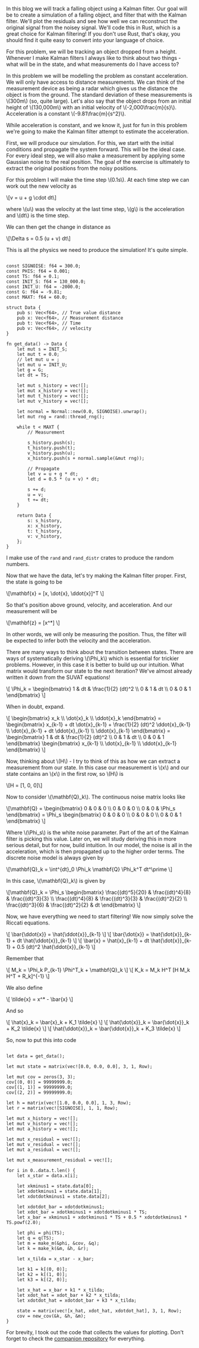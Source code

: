 In this blog we will track a falling object using a Kalman filter. Our goal will
be to create a simulation of a falling object, and filter that with the Kalman
filter. We'll plot the residuals and see how well we can reconstruct the original
signal from the noisey signal. We'll code this in Rust, which is a great choice
for Kalman filtering! If you don't use Rust, that's okay, you should find it quite
easy to convert into your language of choice.

For this problem, we will be tracking an object dropped from a height. Whenever 
I make Kalman filters I always like to think about two things - what will be in 
the state, and what measurements do I have access to?

In this problem we will be modelling the problem as constant acceleration. 
We will only have access to distance measurements. We can think of the 
measurement device as being a radar which gives us the distance the object is 
from the ground. The standard deviation of these measurements is \\(300m\\) 
(so, quite large). Let's also say that the object drops from an initial height 
of \\(130,000m\\) with an initial velocity of \\(-2,000\frac{m}{s}\\). Acceleration 
is a constant \\(-9.81\frac{m}{s^2}\\).

While acceleration is constant, and we know it, just for fun in this problem 
we're going to make the Kalman filter attempt to estimate the acceleration.

First, we will produce our simulation. For this, we start with the initial 
conditions and propagate the system forward. This will be the ideal case. 
For every ideal step, we will also make a measurement by applying some Gaussian 
noise to the real position. The goal of the exercise is ultimately to extract 
the original positions from the noisy positions.

For this problem I will make the time step \\(0.1s\\). At each time step we can 
work out the new velocity as

\\[v = u + g \cdot dt\\]

where \\(u\\) was the velocity at the last time step, \\(g\\) is the acceleration 
and \\(dt\\) is the time step.

We can then get the change in distance as

\\[\Delta s = 0.5 (u + v) dt\\]

This is all the physics we need to produce the simulation! It's
quite simple.

<pre><code>
const SIGNOISE: f64 = 300.0;
const PHIS: f64 = 0.001;
const TS: f64 = 0.1;
const INIT_S: f64 = 130_000.0;
const INIT_U: f64 = -2000.0;
const G: f64 = -9.81;
const MAXT: f64 = 60.0;

struct Data {
    pub s: Vec&lt;f64>, // True value distance
    pub x: Vec&lt;f64>, // Measurement distance
    pub t: Vec&lt;f64>, // Time
    pub v: Vec&lt;f64>, // velocity
}

fn get_data() -> Data {
    let mut s = INIT_S;
    let mut t = 0.0;
    // let mut u = ;
    let mut u = INIT_U;
    let g = G;
    let dt = TS;

    let mut s_history = vec![];
    let mut x_history = vec![];
    let mut t_history = vec![];
    let mut v_history = vec![];

    let normal = Normal::new(0.0, SIGNOISE).unwrap();
    let mut rng = rand::thread_rng();

    while t < MAXT {
        // Measurement

        s_history.push(s);
        t_history.push(t);
        v_history.push(u);
        x_history.push(s + normal.sample(&mut rng));

        // Propagate
        let v = u + g * dt;
        let d = 0.5 * (u + v) * dt;

        s += d;
        u = v;
        t += dt;
    }

    return Data {
        s: s_history,
        x: x_history,
        t: t_history,
        v: v_history,
    };
}
</code></pre>

I make use of the <code>rand</code> and <code>rand_distr</code>
crates to produce the random numbers.

Now that we have the data, let's try making the Kalman filter
proper. First, the state is going to be

\\[\mathbf{x} = [x, \dot{x}, \ddot{x}]^T \\]

So that's position above ground, velocity, and acceleration.
And our measurement will be

\\[\mathbf{z} = [x^*] \\]

In other words, we will only be measuring the position. Thus, the filter will be 
expected to infer both the velocity and the acceleration.

There are many ways to think about the transition between states. There are
ways of systematically deriving \\(\Phi_k\\) which is essential for trickier 
problems. However, in this case it is better to build up our intuition. 
What matrix would transform our state to the next iteration? We've almost 
already written it down from the SUVAT equations!

\\[ \Phi_k =
\begin{bmatrix}
1 & dt & \frac{1}{2} (dt)^2 \\\\
0 & 1 & dt \\\\
0 & 0 & 1
\end{bmatrix}
\\]

When in doubt, expand.

\\[
\begin{bmatrix}
x_k \\\\
\dot{x}\_k \\\\
\ddot{x}\_k
\end{bmatrix} =
\begin{bmatrix}
x_{k-1} + dt \dot{x}\_{k-1} + \frac{1}{2} (dt)^2 \ddot{x}\_{k-1} \\\\
\dot{x}\_{k-1} + dt \ddot{x}\_{k-1} \\\\
\ddot{x}\_{k-1}
\end{bmatrix} =
\begin{bmatrix}
1 & dt & \frac{1}{2} (dt)^2 \\\\
0 & 1 & dt \\\\
0 & 0 & 1
\end{bmatrix}
\begin{bmatrix}
x\_{k-1} \\\\
\dot{x}\_{k-1} \\\\
\ddot{x}\_{k-1}
\end{bmatrix}
\\]

Now, thinking about \\(H\\) - I try to think of this as how we can extract a 
measurement from our state. In this case our measurement is \\(x\\) and our state 
contains an \\(x\\) in the first row, so \\(H\\) is

\\[H = [1, 0, 0]\\]

Now to consider \\(\mathbf{Q}_k\\). The continuous noise matrix
looks like

\\[\mathbf{Q} =
\begin{bmatrix}
0 & 0 & 0 \\\\
0 & 0 & 0 \\\\
0 & 0 & \Phi_s
\end{bmatrix} =
\Phi_s
\begin{bmatrix}
0 & 0 & 0 \\\\
0 & 0 & 0 \\\\
0 & 0 & 1
\end{bmatrix}
\\]

Where \\(\Phi_s\\) is the white noise parameter. Part of the art of the Kalman 
filter is picking this value. Later on, we will study deriving this in more 
serious detail, but for now, build intuition. In our model, the noise is all in
the acceleration, which is then propagated up to the higher order terms. The 
discrete noise model is always given by

\\[\mathbf{Q}_k = \int^{dt}_0 \Phi_k \mathbf{Q} \Phi_k^T dt^\prime \\]

In this case, \\(\mathbf{Q}_k\\) is given by

\\[\mathbf{Q}_k =
\Phi_s
\begin{bmatrix}
\frac{(dt)^5}{20} & \frac{(dt)^4}{8} & \frac{(dt)^3}{3} \\\\
\frac{(dt)^4}{8} & \frac{(dt)^3}{3} & \frac{(dt)^2}{2} \\\\
\frac{(dt)^3}{6} & \frac{(dt)^2}{2} & dt
\end{bmatrix}
\\]

Now, we have everything we need to start filtering! We now simply solve the 
Riccati equations.

\\[ \bar{\ddot{x}} = \hat{\ddot{x}}\_{k-1} \\]
\\[ \bar{\dot{x}} = \hat{\dot{x}}\_{k-1} + dt \hat{\ddot{x}}\_{k-1} \\]
\\[ \bar{x} = \hat{x}\_{k-1} + dt \hat{\dot{x}}\_{k-1} + 0.5 (dt)^2 \hat{\ddot{x}}\_{k-1} \\]

Remember that

\\[ M_k = \Phi_k P_{k-1} \Phi^T_k + \mathbf{Q}_k \\]
\\[ K_k = M_k H^T [H M_k H^T + R_k]^{-1} \\]

We also define

\\[ \tilde{x} = x^* - \bar{x} \\]

And so

\\[ \hat{x}_k = \bar{x}_k + K_1 \tilde{x} \\]
\\[ \hat{\dot{x}}_k = \bar{\dot{x}}_k + K_2 \tilde{x} \\]
\\[ \hat{\ddot{x}}_k = \bar{\ddot{x}}_k + K_3 \tilde{x} \\]

So, now to put this into code

<pre><code>
let data = get_data();

let mut state = matrix(vec![0.0, 0.0, 0.0], 3, 1, Row);

let mut cov = zeros(3, 3);
cov[(0, 0)] = 99999999.0;
cov[(1, 1)] = 99999999.0;
cov[(2, 2)] = 99999999.0;

let h = matrix(vec![1.0, 0.0, 0.0], 1, 3, Row);
let r = matrix(vec![SIGNOISE], 1, 1, Row);

let mut x_history = vec![];
let mut v_history = vec![];
let mut a_history = vec![];

let mut x_residual = vec![];
let mut v_residual = vec![];
let mut a_residual = vec![];

let mut x_measurement_residual = vec![];

for i in 0..data.t.len() {
    let x_star = data.x[i];

    let xkminus1 = state.data[0];
    let xdotkminus1 = state.data[1];
    let xdotdotkminus1 = state.data[2];

    let xdotdot_bar = xdotdotkminus1;
    let xdot_bar = xdotkminus1 + xdotdotkminus1 * TS;
    let x_bar = xkminus1 + xdotkminus1 * TS + 0.5 * xdotdotkminus1 * TS.powf(2.0);

    let phi = phi(TS);
    let q = q(TS);
    let m = make_m(&phi, &cov, &q);
    let k = make_k(&m, &h, &r);

    let x_tilda = x_star - x_bar;

    let k1 = k[(0, 0)];
    let k2 = k[(1, 0)];
    let k3 = k[(2, 0)];

    let x_hat = x_bar + k1 * x_tilda;
    let xdot_hat = xdot_bar + k2 * x_tilda;
    let xdotdot_hat = xdotdot_bar + k3 * x_tilda;

    state = matrix(vec![x_hat, xdot_hat, xdotdot_hat], 3, 1, Row);
    cov = new_cov(&k, &h, &m);
}
</code></pre>

For brevity, I took out the code that collects the values for plotting.
Don't forget to check the 
<a href="https://github.com/IndigoCurnick/kalman-filtering-rs">companion repository</a>
for everything.

<div id="position-plot" class="plotly-graph-div" style="height:100%; width:100%;"></div>

<div id="velocity-plot" class="plotly-graph-div" style="height:100%; width:100%;"></div>

<div id="acceleration-plot" class="plotly-graph-div" style="height:100%; width:100%;"></div>

And these results are pretty great! The position, especially is a phenomenal 
improvement over the noist measurements. The velocity and acceleration 
parameters could be better, but for states which are inferred and are never 
updated directly, there is a limit to how good you can have them be.

The velocity and acceleration parameters take a very long time to converge and 
stabalise. This is because of initial conditions. We give the filter no helpful 
starting conditions. Better starting conditions and a corresponding lower 
starting covariance matrix will help a faster convergence. Whether you can 
practically seed the Kalman filter appropriately will depend a lot on the 
specific application. Sometimes you will have some kind of decent starting 
estimate, sometimes not.

Another plot that can really help us understand what is happening is the 
residual plot. This is where we take the difference between the estimated value 
and the true value - obviously we want to minimise this as much as possible. 
For the position, since I also have a measurement, I include the residual 
between the measurement and the true value.

<div id="position-residual" class="plotly-graph-div" style="height:100%; width:100%;"></div>

<div id="velocity-residual" class="plotly-graph-div" style="height:100%; width:100%;"></div>

<div id="acceleration-residual" class="plotly-graph-div" style="height:100%; width:100%;"></div>

I think the position residual is particularly impressive. After about \\(10s\\) of 
warm up, we reduce the noise from something like \\(300m\\) to something like 
\\(100m\\).

The keen eyed among you will have noticed that there's nothing about this filter 
which exactly requires us to have a falling object. Any object under constant 
acceleration will be tracked just fine by this filter. Try changing values in 
the simulation to see how it performs!

<script id="KalmanFilterScripts" src="/blog-assets/2025-01-04-kalman-filter-falling/plots.js"></script>

## References 

Zarchan, P., Musoff, H. (2009) *Fundamentals of Kalman Filtering: A Practical Approach (3rd Ed.)*. 
American Institude of Aeronautics and Astronautics

Tziallas, G., Adam, M., Assimakis, N., Polyzos, A. (2021) *Position, Velocity and Acceleration Tracking Using Kalman Filter*.
B P International